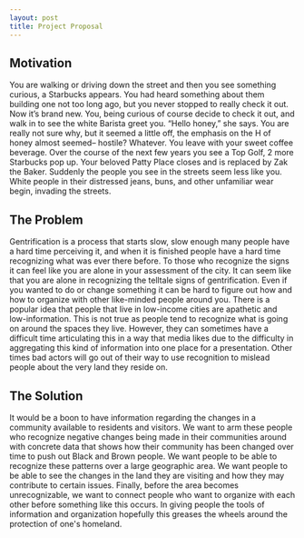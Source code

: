 ```yaml
---
layout: post
title: Project Proposal
---
```



## Motivation

You are walking or driving down the street and then you see something curious, a Starbucks appears. You had heard something about them building one not too long ago, but you never stopped to really check it out. Now it’s brand new. You, being curious of course decide to check it out, and walk in to see the white Barista greet you. “Hello honey,” she says. You are really not sure why, but it seemed a little off, the emphasis on the H of honey almost seemed– hostile? Whatever. You leave with your sweet coffee beverage. Over the course of the next few years you see a Top Golf, 2 more Starbucks pop up. Your beloved Patty Place closes and is replaced by Zak the Baker. Suddenly the people you see in the streets seem less like you. White people in their distressed jeans, buns, and other unfamiliar wear begin, invading the streets.

  

## The Problem

Gentrification is a process that starts slow, slow enough many people have a hard time perceiving it, and when it is finished people have a hard time recognizing what was ever there before. To those who recognize the signs it can feel like you are alone in your assessment of the city. It can seem like that you are alone in recognizing the telltale signs of gentrification. Even if you wanted to do or change something it can be hard to figure out how and how to organize with other like-minded people around you. There is a popular idea that people that live in low-income cities are apathetic and low-information. This is not true as people tend to recognize what is going on around the spaces they live. However, they can sometimes have a difficult time articulating this in a way that media likes due to the difficulty in aggregating this kind of information into one place for a presentation. Other times bad actors will go out of their way to use recognition to mislead people about the very land they reside on. 

  
  
  

## The Solution

It would be a boon to have information regarding the changes in a community available to residents and visitors. We want to arm these people who recognize negative changes being made in their communities around with concrete data that shows how their community has been changed over time to push out Black and Brown people. We want people to be able to recognize these patterns over a large geographic area. We want people to be able to see the changes in the land they are visiting and how they may contribute to certain issues. Finally, before the area becomes unrecognizable, we want to connect people who want to organize with each other before something like this occurs. In giving people the tools of information and organization hopefully this greases the wheels around the protection of one's homeland. 
